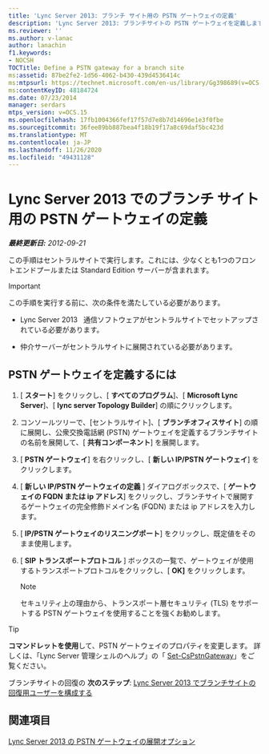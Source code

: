 ```yaml
---
title: 'Lync Server 2013: ブランチ サイト用の PSTN ゲートウェイの定義'
description: 'Lync Server 2013: ブランチサイトの PSTN ゲートウェイを定義します。'
ms.reviewer: ''
ms.author: v-lanac
author: lanachin
f1.keywords:
- NOCSH
TOCTitle: Define a PSTN gateway for a branch site
ms:assetid: 87be2fe2-1d56-4062-b430-439d4536414c
ms:mtpsurl: https://technet.microsoft.com/en-us/library/Gg398689(v=OCS.15)
ms:contentKeyID: 48184724
ms.date: 07/23/2014
manager: serdars
mtps_version: v=OCS.15
ms.openlocfilehash: 17fb1004366fef17f57d7e8b7d14696e1e3f0fbe
ms.sourcegitcommit: 36fee89bb887bea4f18b19f17a8c69daf5bc423d
ms.translationtype: MT
ms.contentlocale: ja-JP
ms.lasthandoff: 11/26/2020
ms.locfileid: "49431128"
---
```

# <a name="define-a-pstn-gateway-for-a-branch-site-in-lync-server-2013"></a>Lync Server 2013 でのブランチ サイト用の PSTN ゲートウェイの定義

<div data-xmlns="http://www.w3.org/1999/xhtml">

<div class="topic" data-xmlns="http://www.w3.org/1999/xhtml" data-msxsl="urn:schemas-microsoft-com:xslt" data-cs="https://msdn.microsoft.com/">

<div data-asp="https://msdn2.microsoft.com/asp">



</div>

<div id="mainSection">

<div id="mainBody">

<span> </span>

_**最終更新日:** 2012-09-21_

この手順はセントラルサイトで実行します。これには、少なくとも1つのフロントエンドプールまたは Standard Edition サーバーが含まれます。

<div>


> [!IMPORTANT]  
> この手順を実行する前に、次の条件を満たしている必要があります。 
> <UL>
> <LI>
> <P>Lync Server 2013 &nbsp; 通信ソフトウェアがセントラルサイトでセットアップされている必要があります。</P>
> <LI>
> <P>仲介サーバーがセントラルサイトに展開されている必要があります。</P></LI></UL>



</div>

<div>

## <a name="to-define-a-pstn-gateway"></a>PSTN ゲートウェイを定義するには

1.  [ **スタート**] をクリックし、[ **すべてのプログラム**]、[ **Microsoft Lync Server**]、[ **lync server Topology Builder**] の順にクリックします。

2.  コンソールツリーで、[セントラルサイト]、[ **ブランチオフィスサイト**] の順に展開し、公衆交換電話網 (PSTN) ゲートウェイを定義するブランチサイトの名前を展開して、[ **共有コンポーネント**] を展開します。

3.  [ **PSTN ゲートウェイ**] を右クリックし、[ **新しい IP/PSTN ゲートウェイ**] をクリックします。

4.  [ **新しい IP/PSTN ゲートウェイの定義** ] ダイアログボックスで、[ **ゲートウェイの FQDN または ip アドレス**] をクリックし、ブランチサイトで展開するゲートウェイの完全修飾ドメイン名 (FQDN) または ip アドレスを入力します。

5.  [ **IP/PSTN ゲートウェイのリスニングポート**] をクリックし、既定値をそのまま使用します。

6.  [ **SIP トランスポートプロトコル** ] ボックスの一覧で、ゲートウェイが使用するトランスポートプロトコルをクリックし、[ **OK]** をクリックします。
    
    <div>
    

    > [!NOTE]  
    > セキュリティ上の理由から、トランスポート層セキュリティ (TLS) をサポートする PSTN ゲートウェイを使用することを強くお勧めします。

    
    </div>

<div>


> [!TIP]  
> <STRONG>コマンドレットを使用</STRONG>して、PSTN ゲートウェイのプロパティを変更します。 詳しくは、「Lync Server 管理シェルのヘルプ」の「 <A href="https://docs.microsoft.com/powershell/module/skype/Set-CsPstnGateway">Set-CsPstnGateway</A>」をご覧ください。



</div>

ブランチサイトの回復の **次のステップ**: [Lync Server 2013 でブランチサイトの回復用ユーザーを構成する](lync-server-2013-configuring-users-for-branch-site-resiliency.md)

</div>

<div>

## <a name="see-also"></a>関連項目


[Lync Server 2013 の PSTN ゲートウェイの展開オプション](lync-server-2013-pstn-gateway-deployment-options.md)  
  

</div>

</div>

<span> </span>

</div>

</div>

</div>

